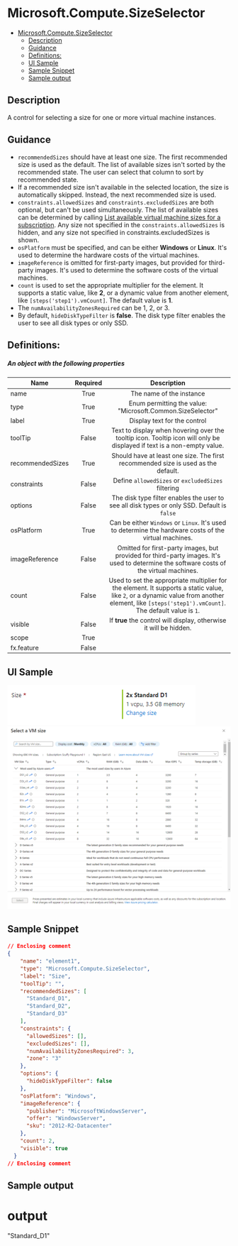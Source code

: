 <a name="microsoft-compute-sizeselector"></a>
# Microsoft.Compute.SizeSelector
* [Microsoft.Compute.SizeSelector](#microsoft-compute-sizeselector)
    * [Description](#microsoft-compute-sizeselector-description)
    * [Guidance](#microsoft-compute-sizeselector-guidance)
    * [Definitions:](#microsoft-compute-sizeselector-definitions)
    * [UI Sample](#microsoft-compute-sizeselector-ui-sample)
    * [Sample Snippet](#microsoft-compute-sizeselector-sample-snippet)
    * [Sample output](#microsoft-compute-sizeselector-sample-output)

<a name="microsoft-compute-sizeselector-description"></a>
## Description
A control for selecting a size for one or more virtual machine instances.
<a name="microsoft-compute-sizeselector-guidance"></a>
## Guidance
- `recommendedSizes` should have at least one size. The first recommended size is used as the default. The list of available sizes isn't sorted by the recommended state. The user can select that column to sort by recommended state.
- If a recommended size isn't available in the selected location, the size is automatically skipped. Instead, the next recommended size is used.
- `constraints.allowedSizes` and `constraints.excludedSizes` are both optional, but can't be used simultaneously. The list of available sizes can be determined by calling [List available virtual machine sizes for a subscription](https://learn.microsoft.com/rest/api/compute/virtualmachines/virtualmachines-list-sizes-region). Any size not specified in the `constraints.allowedSizes` is hidden, and any size not specified in constraints.excludedSizes is shown.
- `osPlatform` must be specified, and can be either **Windows** or **Linux**. It's used to determine the hardware costs of the virtual machines.
- `imageReference` is omitted for first-party images, but provided for third-party images. It's used to determine the software costs of the virtual machines.
- `count` is used to set the appropriate multiplier for the element. It supports a static value, like **2**, or a dynamic value from another element, like `[steps('step1').vmCount]`. The default value is **1**.
- The `numAvailabilityZonesRequired` can be 1, 2, or 3.
- By default, `hideDiskTypeFilter` is **false**. The disk type filter enables the user to see all disk types or only SSD.
 
<a name="microsoft-compute-sizeselector-definitions"></a>
## Definitions:
<a name="microsoft-compute-sizeselector-definitions-an-object-with-the-following-properties"></a>
##### An object with the following properties
| Name | Required | Description
| ---|:--:|:--:|
|name|True|The name of the instance
|type|True|Enum permitting the value: "Microsoft.Common.SizeSelector"
|label|True|Display text for the control
|toolTip|False|Text to display when hovering over the tooltip icon. Tooltip icon will only be displayed if text is a non-empty value.
|recommendedSizes|True|Should have at least one size. The first recommended size is used as the default.
|constraints|False|Define `allowedSizes` or `excludedSizes` filtering
|options|False|The disk type filter enables the user to see all disk types or only SSD. Default is `false`
|osPlatform|True|Can be either `Windows` or `Linux`. It's used to determine the hardware costs of the virtual machines.
|imageReference|False|Omitted for first-party images, but provided for third-party images. It's used to determine the software costs of the virtual machines.
|count|False|Used to set the appropriate multiplier for the element. It supports a static value, like `2`, or a dynamic value from another element, like `[steps('step1').vmCount]`. The default value is `1`.
|visible|False|If **true** the control will display, otherwise it will be hidden.
|scope|True|
|fx.feature|False|
<a name="microsoft-compute-sizeselector-ui-sample"></a>
## UI Sample
![alt-text](../media/dx/controls/Microsoft.Compute.SizeSelectorSampleSize.png "UI Sample")  
![alt-text](../media/dx/controls/Microsoft.Compute.SizeSelectorExpandedView.png "Expanded UI View")  
<a name="microsoft-compute-sizeselector-sample-snippet"></a>
## Sample Snippet

```json
// Enclosing comment
{
    "name": "element1",
    "type": "Microsoft.Compute.SizeSelector",
    "label": "Size",
    "toolTip": "",
    "recommendedSizes": [
      "Standard_D1",
      "Standard_D2",
      "Standard_D3"
    ],
    "constraints": {
      "allowedSizes": [],
      "excludedSizes": [],
      "numAvailabilityZonesRequired": 3,
      "zone": "3"
    },
    "options": {
      "hideDiskTypeFilter": false
    },
    "osPlatform": "Windows",
    "imageReference": {
      "publisher": "MicrosoftWindowsServer",
      "offer": "WindowsServer",
      "sku": "2012-R2-Datacenter"
    },
    "count": 2,
    "visible": true
  }
// Enclosing comment

```
<a name="microsoft-compute-sizeselector-sample-output"></a>
## Sample output
  # output

"Standard_D1"

